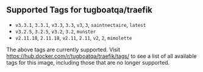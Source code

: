 ## Supported Tags for tugboatqa/traefik

* `v3.3.1`, `3.3.1`, `v3.3`, `3.3`, `v3`, `3`, `saintnectaire`, `latest`
* `v3.2.5`, `3.2.5`, `v3.2`, `3.2`, `munster`
* `v2.11.18`, `2.11.18`, `v2.11`, `2.11`, `v2`, `2`, `mimolette`

The above tags are currently supported. Visit https://hub.docker.com/r/tugboatqa/traefik/tags/ to see a list of all available tags for this image, including those that are no longer supported.
